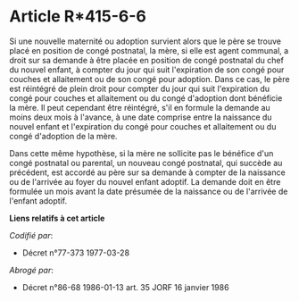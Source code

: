 # Article R*415-6-6

Si une nouvelle maternité ou adoption survient alors que le père se trouve placé en position de congé postnatal, la mère, si
elle est agent communal, a droit sur sa demande à être placée en position de congé postnatal du chef du nouvel enfant, à
compter du jour qui suit l'expiration de son congé pour couches et allaitement ou de son congé pour adoption. Dans ce cas, le
père est réintégré de plein droit pour compter du jour qui suit l'expiration du congé pour couches et allaitement ou du congé
d'adoption dont bénéficie la mère. Il peut cependant être réintégré, s'il en formule la demande au moins deux mois à
l'avance, à une date comprise entre la naissance du nouvel enfant et l'expiration du congé pour couches et allaitement ou du
congé d'adoption de la mère.

Dans cette même hypothèse, si la mère ne sollicite pas le bénéfice d'un congé postnatal ou parental, un nouveau congé
postnatal, qui succède au précédent, est accordé au père sur sa demande à compter de la naissance ou de l'arrivée au foyer du
nouvel enfant adoptif. La demande doit en être formulée un mois avant la date présumée de la naissance ou de l'arrivée de
l'enfant adoptif.

**Liens relatifs à cet article**

_Codifié par_:

  - Décret n°77-373 1977-03-28

_Abrogé par_:

  - Décret n°86-68 1986-01-13 art. 35 JORF 16 janvier 1986
